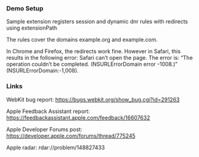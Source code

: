 ### Demo Setup
Sample extension registers session and dynamic dnr rules with redirects using extensionPath

The rules cover the domains example.org and example.com.

In Chrome and Firefox, the redirects work fine. However in Safari, this results in the following error:
Safari can’t open the page. The error is: “The operation couldn’t be completed. (NSURLErrorDomain error -1008.)” (NSURLErrorDomain:-1,008).

### Links
WebKit bug report:
https://bugs.webkit.org/show_bug.cgi?id=291263

Apple Feedback Assistant report:
https://feedbackassistant.apple.com/feedback/16607632

Apple Developer Forums post:
https://developer.apple.com/forums/thread/775245

Apple radar:
rdar://problem/148827433
